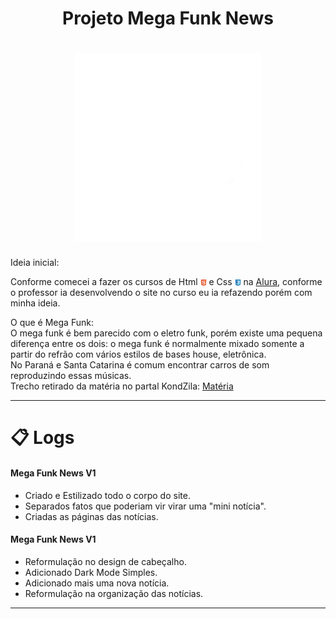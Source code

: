 <h1 align="center"> Projeto Mega Funk News </h1>

<h1 align="center"><img height="300em" src="https://github.com/WillianMateusUss/edutech-pr/blob/main/Mega%20Funk%20News/Mega%20Funk%20News%20V1/logo.png"/></h1>

<p>Ideia inicial:<br>

  Conforme comecei a fazer os cursos de Html 
  <img align="center" alt="HTML" height="10" width="10" src="https://raw.githubusercontent.com/devicons/devicon/master/icons/html5/html5-original.svg">
  e Css 
  <img align="center" alt="CSS" height="10" width="10" src="https://raw.githubusercontent.com/devicons/devicon/master/icons/css3/css3-original.svg"> 
  na <a href="https://alura.com.br">Alura</a>, conforme o professor ia desenvolvendo o site no curso eu ia refazendo porém com minha ideia.
  <br>
  
</p>

<p>O que é Mega Funk:<br>
  O mega funk é bem parecido com o eletro funk, porém existe uma pequena diferença entre os dois: o mega funk é normalmente mixado somente a partir do refrão com vários estilos de bases house, eletrônica.
  <br>
  No Paraná e Santa Catarina é comum encontrar carros de som reproduzindo essas músicas.
  <br>
  Trecho retirado da matéria no partal KondZila: <a href="https://kondzilla.com/m/mais-proximo-eletronico-surge-o-movimento-funk-rave">Matéria</a>
</p>

------

<h1>📋 Logs</h1>

<h4> Mega Funk News V1 </h4>

- Criado e Estilizado todo o corpo do site.
- Separados fatos que poderiam vir virar uma "mini notícia".
- Criadas as páginas das notícias.

<h4> Mega Funk News V1 </h4>

- Reformulação no design de cabeçalho.
- Adicionado Dark Mode Simples.
- Adicionado mais uma nova notícia.
- Reformulação na organização das notícias.

------
